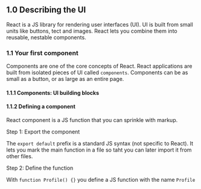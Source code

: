 ## 1.0 Describing the UI

React is a JS library for rendering user interfaces (UI). UI is built from small units like buttons, tect and images. React lets you combine them into reusable, nestable components.

### 1.1 Your first component

Components are one of the core concepts of React.
React applications are built from isolated pieces of UI called `components`. Components can be as small as a button, or as large as an entire page.

#### 1.1.1 Components: UI building blocks

#### 1.1.2 Defining a component

React component is a JS function that you can sprinkle with markup.

Step 1: Export the component

The `export default` prefix is a standard JS syntax (not specific to React). It lets you mark the main function in a file so taht you can later import it from other files.

Step 2: Define the function

With `function Profile() {}` you define a JS function with the name `Profile`
